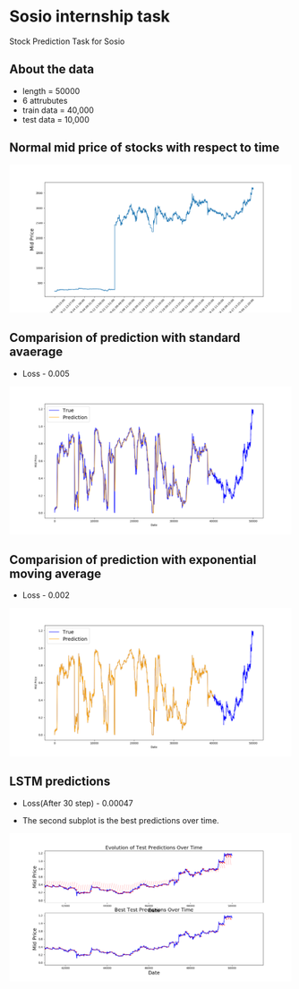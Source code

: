 # Sosio internship task

Stock Prediction Task for Sosio

## About the data

 - length = 50000
 - 6 attrubutes
 - train data = 40,000
 - test data = 10,000

## Normal mid price of stocks with respect to time

![Graph](https://github.com/akhilgup/sosio_internship/blob/master/mid_price_vs_date.png)

## Comparision of prediction with standard avaerage

- Loss - 0.005

![Graph](https://github.com/akhilgup/sosio_internship/blob/master/standard_average.png)

## Comparision of prediction with exponential moving average

- Loss - 0.002

![Graph](https://github.com/akhilgup/sosio_internship/blob/master/expo_moving_average.png)


## LSTM predictions

- Loss(After 30 step) - 0.00047 

- The second subplot is the best predictions over time. 

![Graph](https://github.com/akhilgup/sosio_internship/blob/master/LSTM_predictions.png)
